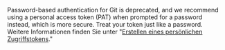 Password-based authentication for Git is deprecated, and we recommend using a personal access token (PAT) when prompted for a password instead, which is more secure. Treat your token just like a password. Weitere Informationen finden Sie unter "[Erstellen eines persönlichen Zugriffstokens](/github/authenticating-to-github/creating-a-personal-access-token)."
